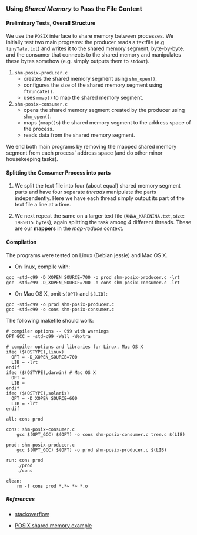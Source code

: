 ### Using *Shared Memory* to Pass the File Content 

#### Preliminary Tests, Overall Structure

We use the `POSIX` interface to share memory between processes.
We initially test two main programs: the producer reads a textfile (e.g `tinyTale.txt`)
and writes it to the shared memory segment, byte-by-byte. and the consumer that connects to the shared memory and manipulates these bytes somehow (e.g. simply outputs them to `stdout`).

1. `shm-posix-producer.c` 
    + creates the shared memory segment using `shm_open()`.
    + configures the size of the shared memory segment using `ftruncate()`.
    + uses `mmap()` to map the shared memory segment.
2. `shm-posix-consumer.c` 
    + opens the shared memory segment created by the producer using `shm_open()`.
    + maps (`mmap()`s) the shared memory segment to the address space of the process.
    + reads data from the shared memory segment.

We end both main programs by removing the mapped shared memory segment from each process' address space (and do other minor housekeeping tasks).

#### Splitting the Consumer Process into parts

1. We split the text file into four (about equal) shared memory segment parts and
   have four separate *threads* manipulate the parts independently. Here we have 
   each thread simply output its part of the text file a line at a time.
   
3. We next repeat the same on a larger text file 
   (`ANNA_KARENINA.txt`, size: `1985015 bytes`), again splitting the task among 4
   different threads. These are our **mappers** in the *map-reduce* context.


#### Compilation

The programs were tested on Linux (Debian jessie) and Mac OS X.

* On linux, compile with:
```
gcc -std=c99 -D_XOPEN_SOURCE=700 -o prod shm-posix-producer.c -lrt
gcc -std=c99 -D_XOPEN_SOURCE=700 -o cons shm-posix-consumer.c -lrt
```
* On Mac OS X, omit `$(OPT)` and `$(LIB)`:
```
gcc -std=c99 -o prod shm-posix-producer.c
gcc -std=c99 -o cons shm-posix-consumer.c
```

The following makefile should work:
```
# compiler options -- C99 with warnings
OPT_GCC = -std=c99 -Wall -Wextra

# compiler options and libraries for Linux, Mac OS X
ifeq ($(OSTYPE),linux)
  OPT = -D_XOPEN_SOURCE=700
  LIB = -lrt
endif
ifeq ($(OSTYPE),darwin)	# Mac OS X
  OPT = 
  LIB = 
endif
ifeq ($(OSTYPE),solaris)
  OPT = -D_XOPEN_SOURCE=600
  LIB = -lrt
endif

all: cons prod

cons: shm-posix-consumer.c
	gcc $(OPT_GCC) $(OPT) -o cons shm-posix-consumer.c tree.c $(LIB)

prod: shm-posix-producer.c
	gcc $(OPT_GCC) $(OPT) -o prod shm-posix-producer.c $(LIB)

run: cons prod
	./prod
	./cons

clean:
	rm -f cons prod *.*~ *~ *.o 

```
##### References
+ [stackoverflow](http://stackoverflow.com/questions/9923495/undefined-reference-shm-open-already-add-lrt-flag-here)

+ [POSIX shared memory example](http://www.cse.psu.edu/~deh25/cmpsc473/notes/OSC/Processes/shm.html)




